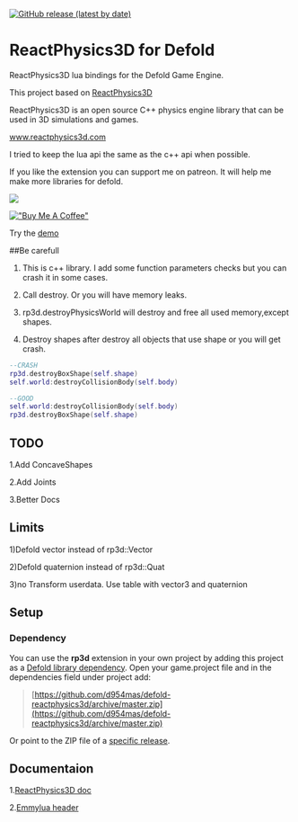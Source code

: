[![GitHub release (latest by date)](https://github.com/d954mas/defold-reactphysics3d)](https://github.com/d954mas/defold-reactphysics3d/releases)

# ReactPhysics3D for Defold

ReactPhysics3D lua bindings for the Defold Game Engine.

This project based on [ReactPhysics3D](https://github.com/DanielChappuis/reactphysics3d)

ReactPhysics3D is an open source C++ physics engine library that can be used in 3D simulations and games.

www.reactphysics3d.com



I tried to keep the lua api the same as the c++ api when possible.

If you like the extension you can support me on patreon.
It will help me make more libraries for defold.

[![](https://c5.patreon.com/external/logo/become_a_patron_button.png)](https://www.patreon.com/d954mas)

[!["Buy Me A Coffee"](https://www.buymeacoffee.com/assets/img/custom_images/orange_img.png)](https://www.buymeacoffee.com/d954mas)

Try the [demo](https://d954mas.github.io/defold-reactphysics3d)


##Be carefull
1. This is c++ library. I add some function parameters checks but you can crash it in some cases.

2. Call destroy. Or you will have memory leaks.

3. rp3d.destroyPhysicsWorld will destroy and free all used memory,except shapes.

4. Destroy shapes after destroy all objects that use shape
or you will get crash.
```lua
--CRASH
rp3d.destroyBoxShape(self.shape)
self.world:destroyCollisionBody(self.body)

--GOOD
self.world:destroyCollisionBody(self.body)
rp3d.destroyBoxShape(self.shape)
```

## TODO
1.Add ConcaveShapes

2.Add Joints

3.Better Docs

## Limits
1)Defold vector instead of rp3d::Vector

2)Defold quaternion instead of rp3d::Quat

3)no Transform userdata. Use table with vector3 and quaternion

## Setup

### Dependency

You can use the **rp3d** extension in your own project by adding this project as a [Defold library dependency](https://www.defold.com/manuals/libraries/). Open your game.project file and in the dependencies field under project add:

> [https://github.com/d954mas/defold-reactphysics3d/archive/master.zip](https://github.com/d954mas/defold-reactphysics3d/archive/master.zip)

Or point to the ZIP file of a [specific release](https://github.com/d954mas/defold-reactphysics3d/releases).

## Documentaion
1.[ReactPhysics3D  doc](https://www.reactphysics3d.com/documentation.html)

2.[Emmylua header](https://github.com/d954mas/defold-reactphysics3d/blob/master/rp3d_header.lua)